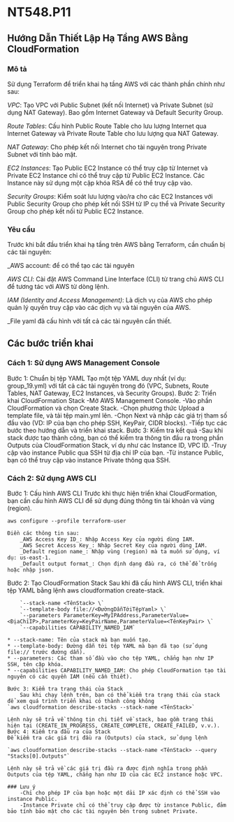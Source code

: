 # NT548.P11

## Hướng Dẫn Thiết Lập Hạ Tầng AWS Bằng CloudFormation

### Mô tả

Sử dụng Terraform để triển khai hạ tầng AWS với các thành phần chính như sau:

_VPC_: Tạo VPC với Public Subnet (kết nối Internet) và Private Subnet (sử dụng NAT Gateway). Bao gồm Internet Gateway và Default Security Group.

_Route Tables_: Cấu hình Public Route Table cho lưu lượng Internet qua Internet Gateway và Private Route Table cho lưu lượng qua NAT Gateway.

_NAT Gateway_: Cho phép kết nối Internet cho tài nguyên trong Private Subnet với tính bảo mật.

_EC2 Instances_: Tạo Public EC2 Instance có thể truy cập từ Internet và Private EC2 Instance chỉ có thể truy cập từ Public EC2 Instance. Các Instance này sử dụng một cặp khóa RSA để có thể truy cập vào.

_Security Groups_: Kiểm soát lưu lượng vào/ra cho các EC2 Instances với Public Security Group cho phép kết nối SSH từ IP cụ thể và Private Security Group cho phép kết nối từ Public EC2 Instance.

### Yêu cầu

Trước khi bắt đầu triển khai hạ tầng trên AWS bằng Terraform, cần chuẩn bị các tài nguyên:

_AWS account: để có thể tạo các tài nguyên

_AWS CLI_: Cài đặt AWS Command Line Interface (CLI) từ trang chủ AWS CLI để tương tác với AWS từ dòng lệnh.

_IAM (Identity and Access Management)_: Là dịch vụ của AWS cho phép quản lý quyền truy cập vào các dịch vụ và tài nguyên của AWS.

_File yaml đã cấu hình với tất cả các tài nguyên cần thiết.

## Các bước triển khai
### Cách 1: Sử dụng AWS Management Console
Bước 1: Chuẩn bị tệp YAML
    Tạo một tệp YAML duy nhất (ví dụ: group_19.yml) với tất cả các tài nguyên trong đó (VPC, Subnets, Route Tables, NAT Gateway, EC2 Instances, và Security Groups).
Bước 2: Triển khai CloudFormation Stack
    -Mở AWS Management Console.
    -Vào phần CloudFormation và chọn Create Stack.
    -Chọn phương thức Upload a template file, và tải tệp main.yml lên.
    -Chọn Next và nhập các giá trị tham số đầu vào (VD: IP của bạn cho phép SSH, KeyPair, CIDR blocks).
    -Tiếp tục các bước theo hướng dẫn và triển khai stack.
Bước 3: Kiểm tra kết quả
    -Sau khi stack được tạo thành công, bạn có thể kiểm tra thông tin đầu ra trong phần Outputs của CloudFormation Stack, ví dụ như các Instance ID, VPC ID.
    -Truy cập vào instance Public qua SSH từ địa chỉ IP của bạn.
    -Từ instance Public, bạn có thể truy cập vào instance Private thông qua SSH.

### Cách 2: Sử dụng AWS CLI
Bước 1: Cấu hình AWS CLI
    Trước khi thực hiện triển khai CloudFormation, bạn cần cấu hình AWS CLI để sử dụng đúng thông tin tài khoản và vùng (region).

`aws configure --profile terraform-user`
    
    Điền các thông tin sau:
        _AWS Access Key ID_: Nhập Access Key của người dùng IAM.
        _AWS Secret Access Key_: Nhập Secret Key của người dùng IAM.
        _Default region name_: Nhập vùng (region) mà ta muốn sử dụng, ví dụ: us-east-1.
        _Default output format_: Chọn định dạng đầu ra, có thể để trống hoặc nhập json.

Bước 2: Tạo CloudFormation Stack
    Sau khi đã cấu hình AWS CLI, triển khai tệp YAML bằng lệnh aws cloudformation create-stack. 

```aws cloudformation create-stack \`
    `--stack-name <TênStack> \`
    `--template-body file://<ĐườngDẫnTớiTệpYaml> \`
    `--parameters ParameterKey=MyIPAddress,ParameterValue=<ĐịaChỉIP>,ParameterKey=KeyPairName,ParameterValue=<TênKeyPair> \`
    `--capabilities CAPABILITY_NAMED_IAM`

* --stack-name: Tên của stack mà bạn muốn tạo.
* --template-body: Đường dẫn tới tệp YAML mà bạn đã tạo (sử dụng file:// trước đường dẫn).
* --parameters: Các tham số đầu vào cho tệp YAML, chẳng hạn như IP SSH, tên cặp khóa.
* --capabilities CAPABILITY_NAMED_IAM: Cho phép CloudFormation tạo tài nguyên có các quyền IAM (nếu cần thiết).

Bước 3: Kiểm tra trạng thái của Stack
    Sau khi chạy lệnh trên, bạn có thể kiểm tra trạng thái của stack để xem quá trình triển khai có thành công không
`aws cloudformation describe-stacks --stack-name <TênStack>`

Lệnh này sẽ trả về thông tin chi tiết về stack, bao gồm trạng thái hiện tại (CREATE_IN_PROGRESS, CREATE_COMPLETE, CREATE_FAILED, v.v.).
Bước 4: Kiểm tra đầu ra của Stack
Để kiểm tra các giá trị đầu ra (Outputs) của stack, sử dụng lệnh

`aws cloudformation describe-stacks --stack-name <TênStack> --query "Stacks[0].Outputs"`

Lệnh này sẽ trả về các giá trị đầu ra được định nghĩa trong phần Outputs của tệp YAML, chẳng hạn như ID của các EC2 instance hoặc VPC.

### Lưu ý 
    -Chỉ cho phép IP của bạn hoặc một dải IP xác định có thể SSH vào instance Public.
    -Instance Private chỉ có thể truy cập được từ instance Public, đảm bảo tính bảo mật cho các tài nguyên bên trong subnet Private.  



    




